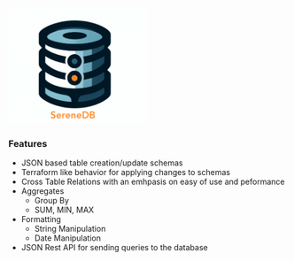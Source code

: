 
<p align="left">    
  <img src="pngs/image.png" width="250" alt="Serene DB Logo">
</p>


### Features
- JSON based table creation/update schemas
- Terraform like behavior for applying changes to schemas
- Cross Table Relations with an emhpasis on easy of use and peformance
- Aggregates
    - Group By
    - SUM, MIN, MAX
- Formatting
    - String Manipulation
    - Date Manipulation
- JSON Rest API for sending queries to the database

